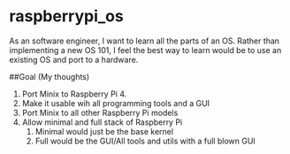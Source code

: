 # raspberrypi_os

As an software engineer, I want to learn all the parts of an OS. Rather than implementing a new OS 101, I feel the best way to learn would be to use an existing OS and port to a hardware.

##Goal (My thoughts)
1. Port Minix to Raspberry Pi 4.
1. Make it usable wih all programming tools and a GUI
1. Port Minix to all other Raspberry Pi models
1. Allow minimal and full stack of Raspberry Pi
   1. Minimal would just be the base kernel
   1. Full would be the GUI/All tools and utils with a full blown GUI
